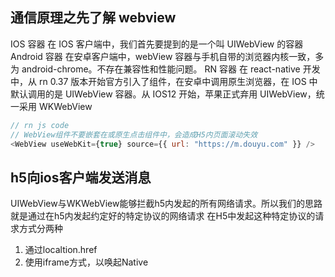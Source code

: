 ## 通信原理之先了解 webview

IOS 容器 在 IOS 客户端中，我们首先要提到的是一个叫 UIWebView 的容器
Android 容器 在安卓客户端中，webView 容器与手机自带的浏览器内核一致，多为 android-chrome。不存在兼容性和性能问题。
RN 容器 在 react-native 开发中，从 rn 0.37 版本开始官方引入了组件，在安卓中调用原生浏览器，在 IOS 中默认调用的是 UIWebView 容器。从 IOS12 开始，苹果正式弃用 UIWebView，统一采用 WKWebView

```js
// rn js code
// WebView组件不要嵌套在或原生点击组件中，会造成H5内页面滚动失效
<WebView useWebKit={true} source={{ url: "https://m.douyu.com" }} />
```
## h5向ios客户端发送消息
UIWebView与WKWebView能够拦截h5内发起的所有网络请求。所以我们的思路就是通过在h5内发起约定好的特定协议的网络请求
在H5中发起这种特定协议的请求方式分两种
1. 通过localtion.href
2. 使用iframe方式，以唤起Native